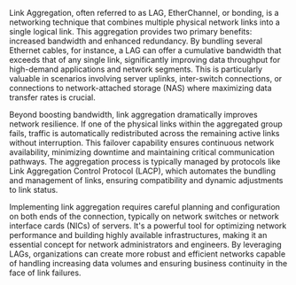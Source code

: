 Link Aggregation, often referred to as LAG, EtherChannel, or bonding, is a networking technique that combines multiple physical network links into a single logical link. This aggregation provides two primary benefits: increased bandwidth and enhanced redundancy. By bundling several Ethernet cables, for instance, a LAG can offer a cumulative bandwidth that exceeds that of any single link, significantly improving data throughput for high-demand applications and network segments. This is particularly valuable in scenarios involving server uplinks, inter-switch connections, or connections to network-attached storage (NAS) where maximizing data transfer rates is crucial.

Beyond boosting bandwidth, link aggregation dramatically improves network resilience. If one of the physical links within the aggregated group fails, traffic is automatically redistributed across the remaining active links without interruption. This failover capability ensures continuous network availability, minimizing downtime and maintaining critical communication pathways. The aggregation process is typically managed by protocols like Link Aggregation Control Protocol (LACP), which automates the bundling and management of links, ensuring compatibility and dynamic adjustments to link status.

Implementing link aggregation requires careful planning and configuration on both ends of the connection, typically on network switches or network interface cards (NICs) of servers. It's a powerful tool for optimizing network performance and building highly available infrastructures, making it an essential concept for network administrators and engineers. By leveraging LAGs, organizations can create more robust and efficient networks capable of handling increasing data volumes and ensuring business continuity in the face of link failures.